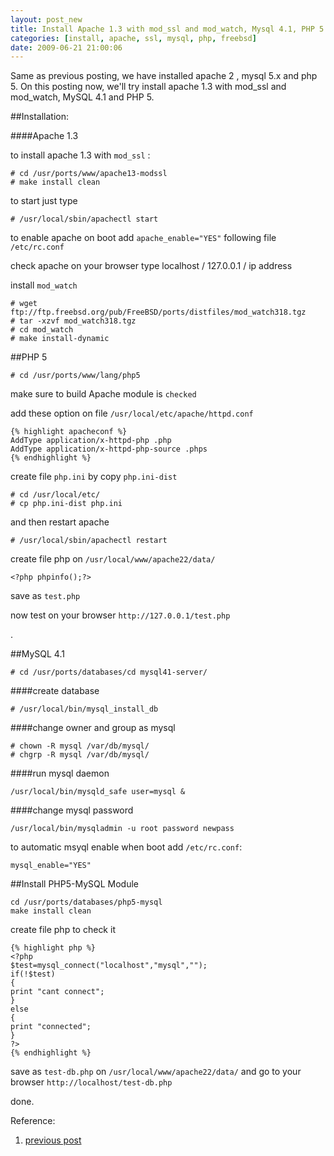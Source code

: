 ```yaml
--- 
layout: post_new
title: Install Apache 1.3 with mod_ssl and mod_watch, Mysql 4.1, PHP 5 on FreeBSD 7.2
categories: [install, apache, ssl, mysql, php, freebsd]
date: 2009-06-21 21:00:06
---
```


Same as previous posting, we have installed apache 2 , mysql 5.x and php 5. On this posting now, we'll try install apache 1.3 with mod_ssl and mod_watch, MySQL 4.1 and PHP 5.

##Installation:

####Apache 1.3

to install apache 1.3 with `mod_ssl` :

	# cd /usr/ports/www/apache13-modssl
	# make install clean

to start just type

	# /usr/local/sbin/apachectl start

to enable apache on boot add `apache_enable="YES"` following file `/etc/rc.conf`

check apache on your browser type localhost / 127.0.0.1 / ip address

install `mod_watch`

	# wget ftp://ftp.freebsd.org/pub/FreeBSD/ports/distfiles/mod_watch318.tgz
	# tar -xzvf mod_watch318.tgz
	# cd mod_watch
	# make install-dynamic

##PHP 5

	# cd /usr/ports/www/lang/php5

make sure to build Apache module is `checked`

add these option on file `/usr/local/etc/apache/httpd.conf`

	{% highlight apacheconf %}
	AddType application/x-httpd-php .php
	AddType application/x-httpd-php-source .phps
	{% endhighlight %}
create file `php.ini` by copy `php.ini-dist`

	# cd /usr/local/etc/
	# cp php.ini-dist php.ini

and then restart apache

	# /usr/local/sbin/apachectl restart

create file php on `/usr/local/www/apache22/data/`

	<?php phpinfo();?>

save as `test.php`

now test on your browser `http://127.0.0.1/test.php`

.

##MySQL 4.1
	
	# cd /usr/ports/databases/cd mysql41-server/

####create database

	# /usr/local/bin/mysql_install_db

####change owner and group as mysql

	# chown -R mysql /var/db/mysql/
	# chgrp -R mysql /var/db/mysql/

####run mysql daemon

	/usr/local/bin/mysqld_safe user=mysql &


####change mysql password

	/usr/local/bin/mysqladmin -u root password newpass

to automatic msyql enable when boot add `/etc/rc.conf`:

	mysql_enable="YES"


##Install PHP5-MySQL Module

	cd /usr/ports/databases/php5-mysql
	make install clean

create file php to check it

	{% highlight php %}
	<?php
	$test=mysql_connect("localhost","mysql","");
	if(!$test)
	{
	print "cant connect";
	}
	else
	{
	print "connected";
	}
	?>
	{% endhighlight %}

save as `test-db.php` on `/usr/local/www/apache22/data/` and go to your browser `http://localhost/test-db.php`

done.

Reference:

1. [previous post](/2009/06/17/install-apache-php5-and-mysql-on-freebsd-7-2-using-ports)
